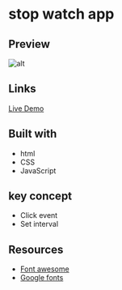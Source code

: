 # stop watch app

## Preview

![alt](/stop-watch-app/img/Screen%20Shot%202021-12-26%20at%206.04.44%20AM.png)

## Links

[Live Demo](https://stop-watch-1.netlify.app/)

## Built with

- html
- CSS
- JavaScript

## key concept

- Click event
- Set interval

## Resources

- [Font awesome](www.fontawesome.com)
- [Google fonts](www.Googlefont.com)